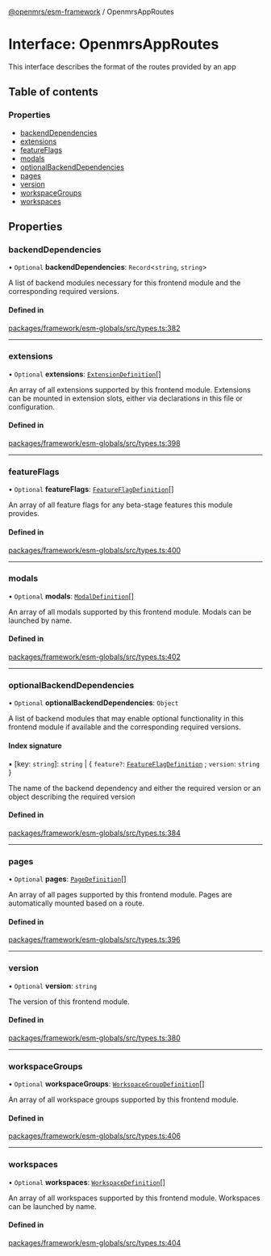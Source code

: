 [@openmrs/esm-framework](../API.md) / OpenmrsAppRoutes

# Interface: OpenmrsAppRoutes

This interface describes the format of the routes provided by an app

## Table of contents

### Properties

- [backendDependencies](OpenmrsAppRoutes.md#backenddependencies)
- [extensions](OpenmrsAppRoutes.md#extensions)
- [featureFlags](OpenmrsAppRoutes.md#featureflags)
- [modals](OpenmrsAppRoutes.md#modals)
- [optionalBackendDependencies](OpenmrsAppRoutes.md#optionalbackenddependencies)
- [pages](OpenmrsAppRoutes.md#pages)
- [version](OpenmrsAppRoutes.md#version)
- [workspaceGroups](OpenmrsAppRoutes.md#workspacegroups)
- [workspaces](OpenmrsAppRoutes.md#workspaces)

## Properties

### backendDependencies

• `Optional` **backendDependencies**: `Record`<`string`, `string`\>

A list of backend modules necessary for this frontend module and the corresponding required versions.

#### Defined in

[packages/framework/esm-globals/src/types.ts:382](https://github.com/openmrs/openmrs-esm-core/blob/main/packages/framework/esm-globals/src/types.ts#L382)

___

### extensions

• `Optional` **extensions**: [`ExtensionDefinition`](../API.md#extensiondefinition)[]

An array of all extensions supported by this frontend module. Extensions can be mounted in extension slots, either via declarations in this file or configuration.

#### Defined in

[packages/framework/esm-globals/src/types.ts:398](https://github.com/openmrs/openmrs-esm-core/blob/main/packages/framework/esm-globals/src/types.ts#L398)

___

### featureFlags

• `Optional` **featureFlags**: [`FeatureFlagDefinition`](FeatureFlagDefinition.md)[]

An array of all feature flags for any beta-stage features this module provides.

#### Defined in

[packages/framework/esm-globals/src/types.ts:400](https://github.com/openmrs/openmrs-esm-core/blob/main/packages/framework/esm-globals/src/types.ts#L400)

___

### modals

• `Optional` **modals**: [`ModalDefinition`](../API.md#modaldefinition)[]

An array of all modals supported by this frontend module. Modals can be launched by name.

#### Defined in

[packages/framework/esm-globals/src/types.ts:402](https://github.com/openmrs/openmrs-esm-core/blob/main/packages/framework/esm-globals/src/types.ts#L402)

___

### optionalBackendDependencies

• `Optional` **optionalBackendDependencies**: `Object`

A list of backend modules that may enable optional functionality in this frontend module if available and the corresponding required versions.

#### Index signature

▪ [key: `string`]: `string` \| { `feature?`: [`FeatureFlagDefinition`](FeatureFlagDefinition.md) ; `version`: `string`  }

The name of the backend dependency and either the required version or an object describing the required version

#### Defined in

[packages/framework/esm-globals/src/types.ts:384](https://github.com/openmrs/openmrs-esm-core/blob/main/packages/framework/esm-globals/src/types.ts#L384)

___

### pages

• `Optional` **pages**: [`PageDefinition`](../API.md#pagedefinition)[]

An array of all pages supported by this frontend module. Pages are automatically mounted based on a route.

#### Defined in

[packages/framework/esm-globals/src/types.ts:396](https://github.com/openmrs/openmrs-esm-core/blob/main/packages/framework/esm-globals/src/types.ts#L396)

___

### version

• `Optional` **version**: `string`

The version of this frontend module.

#### Defined in

[packages/framework/esm-globals/src/types.ts:380](https://github.com/openmrs/openmrs-esm-core/blob/main/packages/framework/esm-globals/src/types.ts#L380)

___

### workspaceGroups

• `Optional` **workspaceGroups**: [`WorkspaceGroupDefinition`](WorkspaceGroupDefinition.md)[]

An array of all workspace groups supported by this frontend module.

#### Defined in

[packages/framework/esm-globals/src/types.ts:406](https://github.com/openmrs/openmrs-esm-core/blob/main/packages/framework/esm-globals/src/types.ts#L406)

___

### workspaces

• `Optional` **workspaces**: [`WorkspaceDefinition`](../API.md#workspacedefinition)[]

An array of all workspaces supported by this frontend module. Workspaces can be launched by name.

#### Defined in

[packages/framework/esm-globals/src/types.ts:404](https://github.com/openmrs/openmrs-esm-core/blob/main/packages/framework/esm-globals/src/types.ts#L404)
